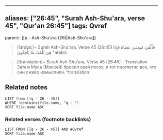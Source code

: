 
---
aliases: ["26:45", "Surah Ash-Shu'ara, verse 45", "Qur'an 26:45"]
tags: Qvref
---

parent:: [[q - Ash-Shu'ara (26)|Ash-Shu'ara]]

> [!arabic]+ Surah Ash-Shu'ara, Verse 45 (26:45)
> <span class="quran-arabic">فَأَلْقَىٰ مُوسَىٰ عَصَاهُ فَإِذَا هِىَ تَلْقَفُ مَا يَأْفِكُونَ</span>
^arabic

> [!translation]+ Surah Ash-Shu'ara, Verse 45 (26:45) - Translation
> Затем Муса (Моисей) бросил свой посох, и тот проглотил все, что они лживо измыслили.
^translation



## Related notes
```dataview
LIST from [[q - 26 - 45]]
WHERE !contains(file.name, "q - ")
SORT file.name ASC
```

### Related verses (footnote backlinks)
```dataview
LIST FROM [[q - 26 - 45]] AND #Qvref
SORT file.name ASC
```

